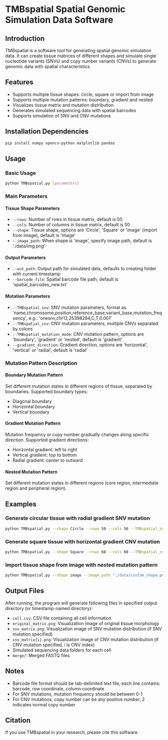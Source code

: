 # TMBspatial Spatial Genomic Simulation Data Software

## Introduction

TMBspatial is a software tool for generating spatial genomic simulation data. It can create tissue matrices of different shapes and simulate single nucleotide variants (SNVs) and copy number variants (CNVs) to generate genomic data with spatial characteristics.

## Features

- Supports multiple tissue shapes: circle, square or import from image
- Supports multiple mutation patterns: boundary, gradient and nested
- Visualizes tissue matrix and mutation distribution
- Generates simulated sequencing data with spatial barcodes
- Supports simulation of SNV and CNV mutations

## Installation Dependencies

```bash
pip install numpy opencv-python matplotlib pandas
```

## Usage

### Basic Usage

```bash
python TMBspatial.py [parameters]
```

### Main Parameters

#### Tissue Shape Parameters

- `--rows`: Number of rows in tissue matrix, default is 50
- `--cols`: Number of columns in tissue matrix, default is 50
- `--shape`: Tissue shape, options are 'Circle', 'Square' or 'image' (import from image), default is 'image'
- `--image_path`: When shape is 'image', specify image path, default is './data/img.png'

#### Output Parameters

- `--out_path`: Output path for simulated data, defaults to creating folder with current timestamp
- `--barcode_file`: Spatial barcode file path, default is 'spatial_barcodes_new.txt'

#### Mutation Parameters

- `--TMBspatial_snv`: SNV mutation parameters, format as 'name,chromosome,position,reference_base,variant_base,mutation_frequency', e.g.: 'onesnv,chr12,25398284,C,T,0.001'
- `--TMBspatial_cnv`: CNV mutation parameters, multiple CNVs separated by colons
- `--TMBspatial_mutation_mode`: CNV mutation pattern, options are 'boundary', 'gradient' or 'nested', default is 'gradient'
- `--gradient_direction`: Gradient direction, options are 'horizontal', 'vertical' or 'radial', default is 'radial'

### Mutation Pattern Description

#### Boundary Mutation Pattern

Set different mutation states in different regions of tissue, separated by boundaries. Supported boundary types:
- Diagonal boundary
- Horizontal boundary
- Vertical boundary

#### Gradient Mutation Pattern

Mutation frequency or copy number gradually changes along specific direction. Supported gradient directions:
- Horizontal gradient: left to right
- Vertical gradient: top to bottom
- Radial gradient: center to outward

#### Nested Mutation Pattern

Set different mutation states in different regions (core region, intermediate region and peripheral region).

## Examples

### Generate circular tissue with radial gradient SNV mutation

```bash
python TMBspatial.py --shape Circle --rows 50 --cols 50 --TMBspatial_snv "onesnv,chr12,25398284,C,T,0.8" --TMBspatial_mutation_mode gradient --gradient_direction radial
```

### Generate square tissue with horizontal gradient CNV mutation

```bash
python TMBspatial.py --shape Square --rows 60 --cols 60 --TMBspatial_cnv "cnv1,chr1,100000,200000,6" --TMBspatial_mutation_mode gradient --gradient_direction horizontal
```

### Import tissue shape from image with nested mutation pattern

```bash
python TMBspatial.py --shape image --image_path "./data/custom_shape.png" --TMBspatial_cnv "cnv1,chr1,100000,200000,4" --TMBspatial_mutation_mode nested
```

## Output Files

After running, the program will generate following files in specified output directory (or timestamp-named directory):

- `cell.csv`: CSV file containing all cell information
- `original_matrix.png`: Visualization image of original tissue morphology
- `snv_matrix.png`: Visualization image of SNV mutation distribution (if SNV mutation specified)
- `cnv_matrix{i}.png`: Visualization image of CNV mutation distribution (if CNV mutation specified, i is CNV index)
- Simulated sequencing data folders for each cell
- `merge/`: Merged FASTQ files

## Notes

- Barcode file format should be tab-delimited text file, each line contains: barcode, row coordinate, column coordinate
- For SNV mutations, mutation frequency should be between 0-1
- For CNV mutations, copy number can be any positive number, 2 indicates normal copy number

## Citation

If you use TMBspatial in your research, please cite this software.